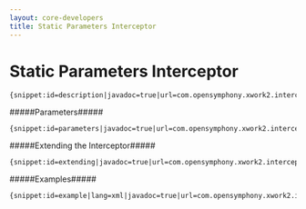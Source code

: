 ```yaml
---
layout: core-developers
title: Static Parameters Interceptor
---
```


# Static Parameters Interceptor



~~~~~~~
{snippet:id=description|javadoc=true|url=com.opensymphony.xwork2.interceptor.StaticParametersInterceptor}
~~~~~~~

#####Parameters#####



~~~~~~~
{snippet:id=parameters|javadoc=true|url=com.opensymphony.xwork2.interceptor.StaticParametersInterceptor}
~~~~~~~

#####Extending the Interceptor#####



~~~~~~~
{snippet:id=extending|javadoc=true|url=com.opensymphony.xwork2.interceptor.StaticParametersInterceptor}
~~~~~~~

#####Examples#####



~~~~~~~
{snippet:id=example|lang=xml|javadoc=true|url=com.opensymphony.xwork2.interceptor.StaticParametersInterceptor}
~~~~~~~
